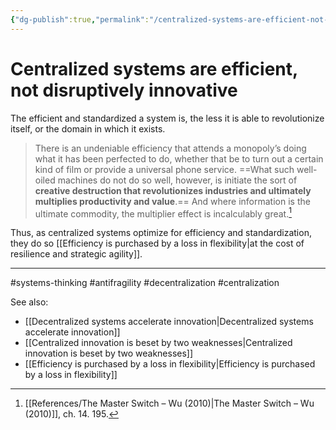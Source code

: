 ```yaml
---
{"dg-publish":true,"permalink":"/centralized-systems-are-efficient-not-disruptively-innovative/"}
---
```


# Centralized systems are efficient, not disruptively innovative

The efficient and standardized a system is, the less it is able to revolutionize itself, or the domain in which it exists.

> There is an undeniable efficiency that attends a monopoly’s doing what it has been perfected to do, whether that be to turn out a certain kind of film or provide a universal phone service. ==What such well-oiled machines do not do so well, however, is initiate the sort of **creative destruction that revolutionizes industries and ultimately multiplies productivity and value**.== And where information is the ultimate commodity, the multiplier effect is incalculably great.[^1]

Thus, as centralized systems optimize for efficiency and standardization, they do so [[Efficiency is purchased by a loss in flexibility\|at the cost of resilience and strategic agility]].

---
#systems-thinking #antifragility #decentralization #centralization 

See also:
 - [[Decentralized systems accelerate innovation\|Decentralized systems accelerate innovation]]
 - [[Centralized innovation is beset by two weaknesses\|Centralized innovation is beset by two weaknesses]]
 - [[Efficiency is purchased by a loss in flexibility\|Efficiency is purchased by a loss in flexibility]]

[^1]: [[References/The Master Switch – Wu (2010)\|The Master Switch – Wu (2010)]], ch. 14. 195.